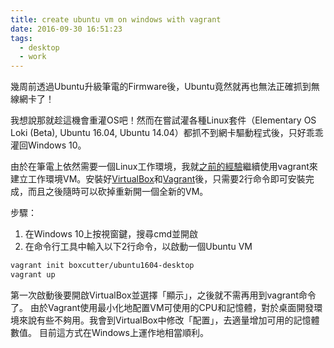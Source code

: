 ```yaml
---
title: create ubuntu vm on windows with vagrant
date: 2016-09-30 16:51:23
tags:
  - desktop
  - work
---
```


幾周前透過Ubuntu升級筆電的Firmware後，Ubuntu竟然就再也無法正確抓到無線網卡了！

我想說那就趁這機會重灌OS吧！然而在嘗試灌各種Linux套件（Elementary OS Loki (Beta), Ubuntu 16.04, Ubuntu 14.04）都抓不到網卡驅動程式後，只好乖乖灌回Windows 10。

由於在筆電上依然需要一個Linux工作環境，我就[之前的經驗](http://blog.gasolin.idv.tw/2015/08/23/FoxBox-1-0-%E8%AE%93%E4%BD%A0%E5%9C%A8%E4%B8%80%E5%80%8B%E5%B0%8F%E6%99%82%E5%85%A7%E4%B8%8D%E7%97%9B%E5%AE%89%E8%A3%9D-Firefox-OS-%E9%96%8B%E7%99%BC%E7%92%B0%E5%A2%83%E7%9A%84%E8%A8%AD%E5%AE%9A%E5%B7%A5%E5%85%B7/)繼續使用vagrant來建立工作環境VM。安裝好[VirtualBox](https://www.virtualbox.org/)和[Vagrant](https://www.vagrantup.com/)後，只需要2行命令即可安裝完成，而且之後隨時可以砍掉重新開一個全新的VM。

步驟：

1. 在Windows 10上按視窗鍵，搜尋cmd並開啟
2. 在命令行工具中輸入以下2行命令，以啟動一個Ubuntu VM

```sh
vagrant init boxcutter/ubuntu1604-desktop
vagrant up
```

第一次啟動後要開啟VirtualBox並選擇「顯示」，之後就不需再用到vagrant命令了。
由於Vagrant使用最小化地配置VM可使用的CPU和記憶體，對於桌面開發環境來說有些不夠用。我會到VirtualBox中修改「配置」，去適量增加可用的記憶體數值。
目前這方式在Windows上運作地相當順利。
